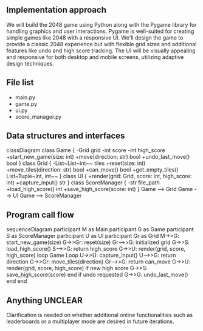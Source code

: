 ## Implementation approach

We will build the 2048 game using Python along with the Pygame library for handling graphics and user interactions. Pygame is well-suited for creating simple games like 2048 with a responsive UI. We'll design the game to provide a classic 2048 experience but with flexible grid sizes and additional features like undo and high score tracking. The UI will be visually appealing and responsive for both desktop and mobile screens, utilizing adaptive design techniques.

## File list

- main.py
- game.py
- ui.py
- score_manager.py

## Data structures and interfaces


classDiagram
    class Game {
        -Grid grid
        -int score
        -int high_score
        +start_new_game(size: int)
        +move(direction: str) bool
        +undo_last_move() bool
    }
    class Grid {
        -List~List~int~~ tiles
        +reset(size: int)
        +move_tiles(direction: str) bool
        +can_move() bool
        +get_empty_tiles() List~Tuple~int, int~~
    }
    class UI {
        +render(grid: Grid, score: int, high_score: int)
        +capture_input() str
    }
    class ScoreManager {
        -str file_path
        +load_high_score() int
        +save_high_score(score: int)
    }
    Game --> Grid
    Game --> UI
    Game --> ScoreManager


## Program call flow


sequenceDiagram
    participant M as Main
    participant G as Game
    participant S as ScoreManager
    participant U as UI
    participant Gr as Grid
    M->>G: start_new_game(size)
    G->>Gr: reset(size)
    Gr-->>G: initialized grid
    G->>S: load_high_score()
    S-->>G: return high_score
    G->>U: render(grid, score, high_score)
    loop Game Loop
        U->>U: capture_input()
        U-->>G: return direction
        G->>Gr: move_tiles(direction)
        Gr-->>G: return can_move
        G->>U: render(grid, score, high_score)
        if new high score
            G->>S: save_high_score(score)
        end
        if undo requested
            G->>G: undo_last_move()
        end
    end


## Anything UNCLEAR

Clarification is needed on whether additional online functionalities such as leaderboards or a multiplayer mode are desired in future iterations.

